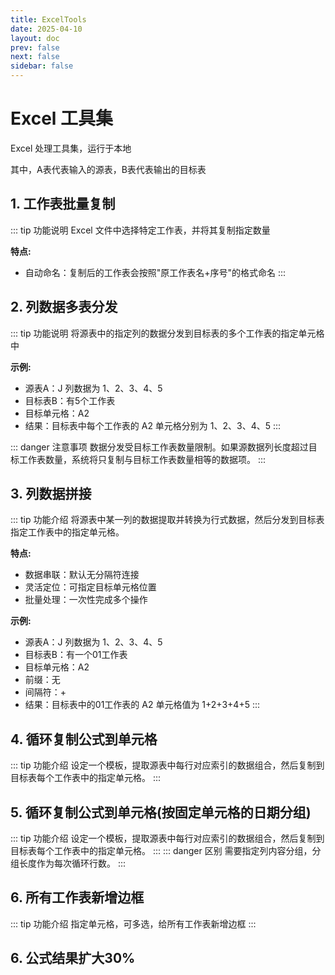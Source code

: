 ```yaml
---
title: ExcelTools
date: 2025-04-10
layout: doc
prev: false
next: false
sidebar: false
---
```


<script setup> 
import ExcelCopyWorksheet from '../../.vitepress/components/tools/excel/ExcelCopyWorksheet.vue'
import ExcelCopyColumn from '../../.vitepress/components/tools/excel/ExcelCopyColumn.vue'
import ExcelCopyColumnToRow from '../../.vitepress/components/tools/excel/ExcelCopyColumnToRow.vue'
import ExcelCopyFormulaToCell from '../../.vitepress/components/tools/excel/ExcelCopyFormulaToCell.vue'
import ExcelCopyFormulaToCellOnDate from '../../.vitepress/components/tools/excel/ExcelCopyFormulaToCellOnDate.vue'
import ExcelAddBorder from '../../.vitepress/components/tools/excel/ExcelAddBorder.vue'
import ExcelDataExpand from '../../.vitepress/components/tools/excel/ExcelDataExpand.vue'
</script>

# Excel 工具集

Excel 处理工具集，运行于本地

其中，A表代表输入的源表，B表代表输出的目标表

## 1. 工作表批量复制

::: tip 功能说明
Excel 文件中选择特定工作表，并将其复制指定数量

**特点:**

- 自动命名：复制后的工作表会按照"原工作表名+序号"的格式命名
  :::

<ExcelCopyWorksheet />

## 2. 列数据多表分发

::: tip 功能说明
将源表中的指定列的数据分发到目标表的多个工作表的指定单元格中

**示例:**

- 源表A：J 列数据为 1、2、3、4、5
- 目标表B：有5个工作表
- 目标单元格：A2
- 结果：目标表中每个工作表的 A2 单元格分别为 1、2、3、4、5
  :::

::: danger 注意事项
数据分发受目标工作表数量限制。如果源数据列长度超过目标工作表数量，系统将只复制与目标工作表数量相等的数据项。
:::

<ExcelCopyColumn />

## 3. 列数据拼接

::: tip 功能介绍
将源表中某一列的数据提取并转换为行式数据，然后分发到目标表指定工作表中的指定单元格。

**特点:**

- 数据串联：默认无分隔符连接
- 灵活定位：可指定目标单元格位置
- 批量处理：一次性完成多个操作

**示例:**

- 源表A：J 列数据为 1、2、3、4、5
- 目标表B：有一个01工作表
- 目标单元格：A2
- 前缀：无
- 间隔符：+
- 结果：目标表中的01工作表的 A2 单元格值为 1+2+3+4+5
  :::

<ExcelCopyColumnToRow />

## 4. 循环复制公式到单元格

::: tip 功能介绍
设定一个模板，提取源表中每行对应索引的数据组合，然后复制到目标表每个工作表中的指定单元格。
:::

<ExcelCopyFormulaToCell />

## 5. 循环复制公式到单元格(按固定单元格的日期分组)

::: tip 功能介绍
设定一个模板，提取源表中每行对应索引的数据组合，然后复制到目标表每个工作表中的指定单元格。
:::
::: danger 区别
需要指定列内容分组，分组长度作为每次循环行数。
:::

<ExcelCopyFormulaToCellOnDate />

## 6. 所有工作表新增边框

::: tip 功能介绍
指定单元格，可多选，给所有工作表新增边框
:::

<ExcelAddBorder />

## 6. 公式结果扩大30%

<ExcelDataExpand />

